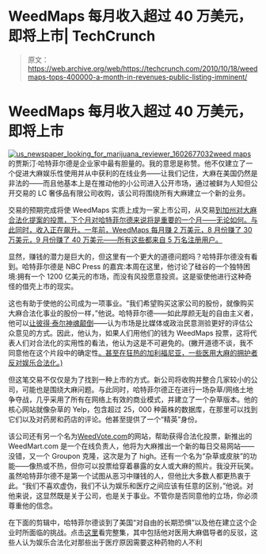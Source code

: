 # WeedMaps 每月收入超过 40 万美元，即将上市| TechCrunch

> 原文：<https://web.archive.org/web/https://techcrunch.com/2010/10/18/weedmaps-tops-400000-a-month-in-revenues-public-listing-imminent/>

# WeedMaps 每月收入超过 40 万美元，即将上市

[![](img/a8deeb5b2004c0d15a4bcab4a3a0e9f1.png "us_newspaper_looking_for_marijuana_reviewer_1602677032")](https://web.archive.org/web/20230324172517/https://techcrunch.com/wp-content/uploads/2010/10/us_newspaper_looking_for_marijuana_reviewer_1602677032.jpeg)[weed maps](https://web.archive.org/web/20230324172517/http://legalmarijuanadispensary.com/)的贾斯汀·哈特菲尔德是企业家中最有胆量的。我的意思是称赞。他不仅建立了一个促进大麻娱乐性使用并从中获利的在线业务——让我们记住，大麻在美国仍然是非法的——而且他基本上是在推动他的小公司进入公开市场，通过被鲜为人知但公开交易的 LC 奢侈品有限公司收购，该公司将围绕所有大麻建立一个新的业务。

交易的预期完成将使 WeedMaps 实质上成为一家上市公司，从交易[到加州对大麻合法化提案的投票，下个月对哈特菲尔德来说将是重要的一个月——无论如何。与此同时，收入正在飙升。一年前，WeedMaps 每月赚 2 万美元，8 月份赚了 30 万美元，9 月份赚了 40 万美元——所有这些都来自 5 万名注册用户。](https://web.archive.org/web/20230324172517/https://techcrunch.com/2010/09/03/weedmaps/)

显然，赚钱的潜力是巨大的，但这里有一个更大的道德问题吗？哈特菲尔德没有看到。哈特菲尔德是 NBC Press 的嘉宾:本周在这里，他讨论了硅谷的一个独特困境:拥有一个 1200 亿美元的市场，而没有风投愿意投资。这是驱使他进行这种奇怪的借壳上市的现实。

这也有助于使他的公司成为一项事业。“我们希望购买这家公司的股份，就像购买大麻合法化事业的股份一样，”他说。哈特菲尔德——如此厚颜无耻的自由主义者，他可以[让彼得·泰尔神魂颠倒](https://web.archive.org/web/20230324172517/http://www.slate.com/id/2271265/)——认为市场是比媒体或政治民意测验更好的评估公众意见的方式。因此，他认为，如果人们用他们的钱为 WeedMaps 投票，这将代表人们对合法化的实用性的看法，他认为这是不可避免的。(撇开道德不谈，我不同意他在这个片段中的确定性[。甚至在狂热的加利福尼亚，一些医用大麻的拥护者反对娱乐合法化。)](https://web.archive.org/web/20230324172517/http://pressheretv.com/?p=802)

但这笔交易不仅仅是为了找到一种上市的方式。新公司将收购并整合几家较小的公司，可能也是围绕大麻问题。与此同时，哈特菲尔德正在进行一场杂草/网络土地争夺战，几乎采用了所有在网络上有效的商业模式，并建立了一个杂草版本。他的核心网站就像杂草的 Yelp，包含超过 25，000 种菌株的数据库，在那里可以找到它们以及对药房和药店的评论。他甚至提供了一个“精英”身份。

该公司还有另一个名为[WeedVote.com](https://web.archive.org/web/20230324172517/http://weedvote.com/)的网站，帮助获得合法化投票，新推出的 WeedMart.com 是一个在线负责人，他将为大麻推出一个新的每日交易网站——没错，又一个 Groupon 克隆，这次是为了 high。还有一个名为“杂草或皮肤”的功能——像热或不热，但你可以投票给穿着暴露的女人或大麻的照片。我没开玩笑。虽然哈特菲尔德不是第一个试图从恶习中赚钱的人，但他比大多数人都更热衷于此。“我们不喜欢虚伪，我们不认为娱乐和医疗之间应该有任意的区别，”他说。对他来说，这显然既是关于公司，也是关于事业。不管你是否同意他的立场，你必须尊重他的信念。

在下面的剪辑中，哈特菲尔德谈到了美国“对自由的长期恐惧”以及他在建立这个企业时所面临的挑战。点击[这里](https://web.archive.org/web/20230324172517/http://pressheretv.com/)看完整集，其中包括他对医用大麻倡导者的反驳，这些人认为娱乐合法化对那些出于医疗原因需要这种药物的人不利